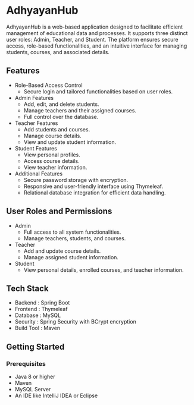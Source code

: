 # AdhyayanHub
AdhyayanHub is a web-based application designed to facilitate efficient management of educational data and processes. It supports three distinct user roles: Admin, Teacher, and Student. The platform ensures secure access, role-based functionalities, and an intuitive interface for managing students, courses, and associated details.

## Features
- Role-Based Access Control
  - Secure login and tailored functionalities based on user roles.
- Admin Features
  - Add, edit, and delete students.
  - Manage teachers and their assigned courses.
  - Full control over the database.
- Teacher Features
  - Add students and courses.
  - Manage course details.
  - View and update student information.
- Student Features
  - View personal profiles.
  - Access course details.
  - View teacher information.
- Additional Features
  - Secure password storage with encryption.
  - Responsive and user-friendly interface using Thymeleaf.
  - Relational database integration for efficient data handling.

## User Roles and Permissions

- Admin
  - Full access to all system functionalities.
  - Manage teachers, students, and courses.
- Teacher
  - Add and update course details.
  - Manage assigned student information.
- Student
  - View personal details, enrolled courses, and teacher information.

## Tech Stack

- Backend : Spring Boot
- Frontend : Thymeleaf
- Database : MySQL
- Security : Spring Security with BCrypt encryption
- Build Tool : Maven

## Getting Started
### Prerequisites
- Java 8 or higher
- Maven
- MySQL Server
- An IDE like IntelliJ IDEA or Eclipse
